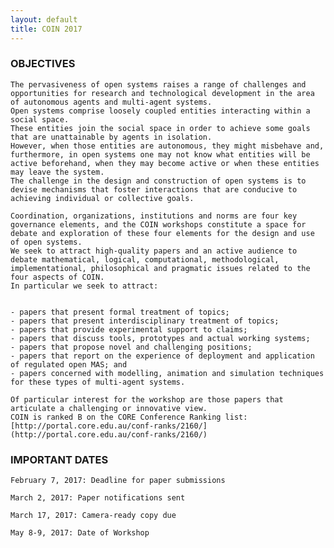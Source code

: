 ```yaml
---
layout: default
title: COIN 2017
---
```


### OBJECTIVES

    The pervasiveness of open systems raises a range of challenges and opportunities for research and technological development in the area of autonomous agents and multi-agent systems.
    Open systems comprise loosely coupled entities interacting within a social space.
    These entities join the social space in order to achieve some goals that are unattainable by agents in isolation.
    However, when those entities are autonomous, they might misbehave and, furthermore, in open systems one may not know what entities will be active beforehand, when they may become active or when these entities may leave the system.
    The challenge in the design and construction of open systems is to devise mechanisms that foster interactions that are conducive to achieving individual or collective goals. 
    
    Coordination, organizations, institutions and norms are four key governance elements, and the COIN workshops constitute a space for debate and exploration of these four elements for the design and use of open systems.
    We seek to attract high-quality papers and an active audience to debate mathematical, logical, computational, methodological, implementational, philosophical and pragmatic issues related to the four aspects of COIN.
    In particular we seek to attract:
    

    - papers that present formal treatment of topics;
    - papers that present interdisciplinary treatment of topics;
    - papers that provide experimental support to claims;
    - papers that discuss tools, prototypes and actual working systems;
    - papers that propose novel and challenging positions;
    - papers that report on the experience of deployment and application of regulated open MAS; and
    - papers concerned with modelling, animation and simulation techniques for these types of multi-agent systems.
    
    Of particular interest for the workshop are those papers that articulate a challenging or innovative view. 
    COIN is ranked B on the CORE Conference Ranking list: [http://portal.core.edu.au/conf-ranks/2160/](http://portal.core.edu.au/conf-ranks/2160/)


### IMPORTANT DATES

    February 7, 2017: Deadline for paper submissions

    March 2, 2017: Paper notifications sent

    March 17, 2017: Camera-ready copy due

    May 8-9, 2017: Date of Workshop
